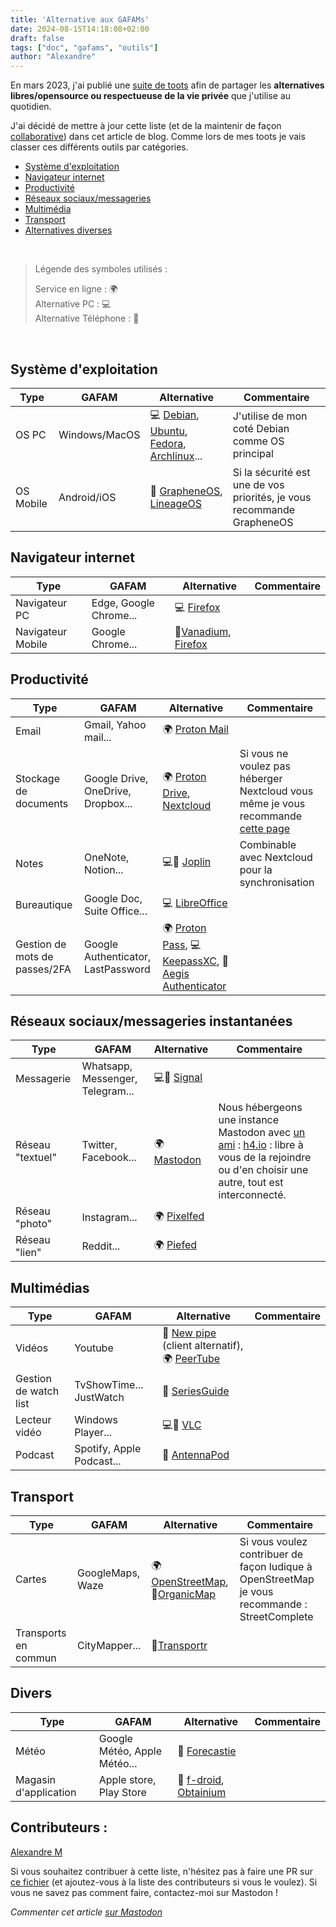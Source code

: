 ```yaml
---
title: 'Alternative aux GAFAMs'
date: 2024-08-15T14:18:08+02:00
draft: false
tags: ["doc", "gafams", "outils"]
author: "Alexandre"
---
```


En mars 2023, j'ai publié une [suite de toots](https://h4.io/deck/@wazaby/110071386469621956) afin de partager les **alternatives libres/opensource ou respectueuse de la vie privée** que j'utilise au quotidien.

J'ai décidé de mettre à jour cette liste (et de la maintenir de façon [collaborative](#contributeurs)) dans cet article de blog. Comme lors de mes toots je vais classer ces différents outils par catégories.

- [Système d'exploitation](#système-dexploitation)  
- [Navigateur internet](#navigateur-internet)  
- [Productivité](#productivité)  
- [Réseaux sociaux/messageries](#réseaux-sociauxmessageries-instantanées)  
- [Multimédia](#multimédias)  
- [Transport](#transport)  
- [Alternatives diverses](#divers)

&nbsp;

> Légende des symboles utilisés :
> 
> Service en ligne : 🌍  
> Alternative PC : 💻  
> Alternative Téléphone : 📱

&nbsp;

## Système d'exploitation

| Type | GAFAM | Alternative | Commentaire |
| --- | --- | --- | --- |
| OS PC | Windows/MacOS | 💻 [Debian](https://www.debian.org/), [Ubuntu](https://ubuntu.com/), [Fedora](https://fedoraproject.org/fr/), [Archlinux](https://archlinux.org/)... | J'utilise de mon coté Debian comme OS principal |
| OS Mobile | Android/iOS | 📱 [GrapheneOS](https://grapheneos.org/), [LineageOS](https://lineageos.org/) | Si la sécurité est une de vos priorités, je vous recommande GrapheneOS |

## Navigateur internet

| Type | GAFAM | Alternative | Commentaire |
| --- | --- | --- | --- |
| Navigateur PC | Edge, Google Chrome... | 💻 [Firefox](https://www.mozilla.org/fr/firefox/new/) |     |
| Navigateur Mobile | Google Chrome... | 📱[Vanadium](https://github.com/GrapheneOS/Vanadium), [Firefox](https://www.mozilla.org/fr/firefox/new/) |     |

## Productivité

| Type | GAFAM | Alternative | Commentaire |
| --- | --- | --- | --- |
| Email | Gmail, Yahoo mail... | 🌍 [Proton Mail](https://proton.me/) |     |
| Stockage de documents | Google Drive, OneDrive, Dropbox... | 🌍 [Proton Drive](https://proton.me/), [Nextcloud](https://nextcloud.com/) | Si vous ne voulez pas héberger Nextcloud vous même je vous recommande [cette page](https://nextcloud.com/sign-up/) |
| Notes | OneNote, Notion... | 💻📱 [Joplin](https://joplinapp.org/) | Combinable avec Nextcloud pour la synchronisation |
| Bureautique | Google Doc, Suite Office... | 💻 [LibreOffice](https://fr.libreoffice.org/) |     |
| Gestion de mots de passes/2FA | Google Authenticator, LastPassword | 🌍 [Proton Pass](https://proton.me/), 💻 [KeepassXC](https://keepassxc.org/), 📱[Aegis Authenticator](https://getaegis.app/) |     |

## Réseaux sociaux/messageries instantanées

| Type | GAFAM | Alternative | Commentaire |
| --- | --- | --- | --- |
| Messagerie | Whatsapp, Messenger, Telegram... | 💻📱 [Signal](https://www.signal.org/fr/) |     |
| Réseau "textuel" | Twitter, Facebook... | 🌍[Mastodon](https://joinmastodon.org/) | Nous hébergeons une instance Mastodon avec [un ami](https://h4.io/@abel) : [h4.io](https://h4.io) : libre à vous de la rejoindre ou d'en choisir une autre, tout est interconnecté. |
| Réseau "photo" | Instagram... | 🌍 [Pixelfed](https://pixelfed.org/) |     |
| Réseau "lien" | Reddit... | 🌍 [Piefed](https://codeberg.org/rimu/pyfedi) |     |

## Multimédias

| Type | GAFAM | Alternative | Commentaire |
| --- | --- | --- | --- |
| Vidéos | Youtube | 📱 [New pipe](https://newpipe.net/) (client alternatif), 🌍 [PeerTube](https://joinpeertube.org/) |     |
| Gestion de watch list | TvShowTime... JustWatch | 📱 [SeriesGuide](https://seriesgui.de/) |     |
| Lecteur vidéo | Windows Player... | 💻📱 [VLC](https://www.videolan.org/vlc/) |     |
| Podcast | Spotify, Apple Podcast... | 📱 [AntennaPod](https://antennapod.org/) |     |

## Transport

| Type | GAFAM | Alternative | Commentaire |
| --- | --- | --- | --- |
| Cartes | GoogleMaps, Waze | 🌍 [OpenStreetMap](https://www.openstreetmap.org/), 📱[OrganicMap](https://organicmaps.app/fr/) | Si vous voulez contribuer de façon ludique à OpenStreetMap je vous recommande : StreetComplete |
| Transports en commun | CityMapper... | 📱[Transportr](https://transportr.app/) |     |

## Divers

| Type | GAFAM | Alternative | Commentaire |
| --- | --- | --- | --- |
| Météo | Google Météo, Apple Météo... | 📱 [Forecastie](https://github.com/martykan/forecastie) |     |
| Magasin d'application | Apple store, Play Store | 📱 [f-droid](https://f-droid.org/), [Obtainium](https://github.com/ImranR98/Obtainium) |     |

## Contributeurs :

[Alexandre M](https://h4.io/@wazaby)

Si vous souhaitez contribuer à cette liste, n'hésitez pas à faire une PR sur [ce fichier](https://github.com/MrWazaby/blog/blob/main/content/posts/alternatives-gafams.md) (et ajoutez-vous à la liste des contributeurs si vous le voulez). Si vous ne savez pas comment faire, contactez-moi sur Mastodon !


*Commenter cet article [sur Mastodon](https://h4.io/@wazaby/112824113078063171)*
